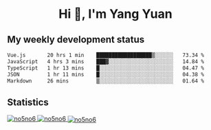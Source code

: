 <h1 align="center">Hi 👋, I'm Yang Yuan</h1>


## My weekly development status
<!--START_SECTION:waka-->

```txt
Vue.js       20 hrs 1 min    ██████████████████▒░░░░░░   73.34 %
JavaScript   4 hrs 3 mins    ███▓░░░░░░░░░░░░░░░░░░░░░   14.84 %
TypeScript   1 hr 13 mins    █░░░░░░░░░░░░░░░░░░░░░░░░   04.47 %
JSON         1 hr 11 mins    █░░░░░░░░░░░░░░░░░░░░░░░░   04.38 %
Markdown     26 mins         ▒░░░░░░░░░░░░░░░░░░░░░░░░   01.64 %
```

<!--END_SECTION:waka-->

## Statistics
<a href="https://github.com/anuraghazra/github-readme-stats">
  <img src="https://github-readme-stats.vercel.app/api/top-langs/?username=no5no6&theme=dracula" alt="no5no6">
</a>
<a href="https://github.com/anuraghazra/github-readme-stats">
  <img src="https://github-readme-stats.vercel.app/api?username=no5no6&show_icons=true&theme=dracula&line_height=40" alt="no5no6">
</a>
<a href="https://github.com/anuraghazra/github-readme-stats">
  <img align="center" src="https://github-readme-streak-stats.herokuapp.com/?user=no5no6&theme=dracula" alt="no5no6" />
</a>
